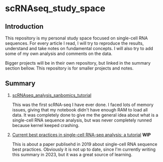 # scRNAseq_study_space

## Introduction
This repository is my personal study space focused on single-cell RNA sequences. For every article I read, I will try to reproduce the results, understand and take notes on fundamental concepts. I will also try to add some of my own analysis and comments on the data.

Bigger projects will be in their own repository, but linked in the summary section bellow. This repository is for smaller projects and notes.

## Summary
1. [scRNAseq_analysis_sanbomics_tutorial](https://github.com/victorlga/scRNAseq_analysis_sanbomics_tutorial)

    This was the first scRNA-seq I have ever done. I faced lots of memory issues, giving that my notebook didn't have enough RAM to load all data. It was completely done to give me the general idea about what is a single-cell RNA sequence analysis, but was never completely runned because kernel keeped crashing.

2. [Current best practices in single-cell RNA-seq analysis: a tutorial](/2019_best_practices_scRNAseq_tutorial) **WIP**

    This is about a paper publisehd in 2019 about single-cell RNA sequence best practices. Obviously it is not up to date, since I'm currently writing this summary in 2023, but it was a great source of learning.